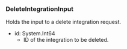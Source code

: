 ### DeleteIntegrationInput
Holds the input to a delete integration request.

- id: System.Int64
  - ID of the integration to be deleted.
